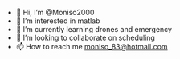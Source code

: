 - 👋 Hi, I’m @Moniso2000
- 👀 I’m interested in matlab
- 🌱 I’m currently learning drones and emergency 
- 💞️ I’m looking to collaborate on scheduling 
- 📫 How to reach me moniso_83@hotmail.com

<!---
Moniso2000/Moniso2000 is a ✨ special ✨ repository because its `README.md` (this file) appears on your GitHub profile.
You can click the Preview link to take a look at your changes.
--->
